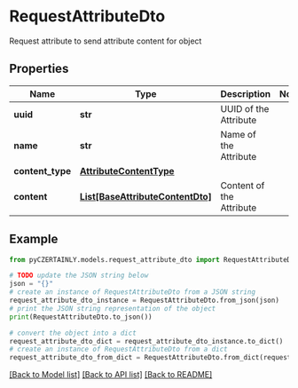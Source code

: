 # RequestAttributeDto

Request attribute to send attribute content for object

## Properties

Name | Type | Description | Notes
------------ | ------------- | ------------- | -------------
**uuid** | **str** | UUID of the Attribute | 
**name** | **str** | Name of the Attribute | 
**content_type** | [**AttributeContentType**](AttributeContentType.md) |  | 
**content** | [**List[BaseAttributeContentDto]**](BaseAttributeContentDto.md) | Content of the Attribute | 

## Example

```python
from pyCZERTAINLY.models.request_attribute_dto import RequestAttributeDto

# TODO update the JSON string below
json = "{}"
# create an instance of RequestAttributeDto from a JSON string
request_attribute_dto_instance = RequestAttributeDto.from_json(json)
# print the JSON string representation of the object
print(RequestAttributeDto.to_json())

# convert the object into a dict
request_attribute_dto_dict = request_attribute_dto_instance.to_dict()
# create an instance of RequestAttributeDto from a dict
request_attribute_dto_from_dict = RequestAttributeDto.from_dict(request_attribute_dto_dict)
```
[[Back to Model list]](../README.md#documentation-for-models) [[Back to API list]](../README.md#documentation-for-api-endpoints) [[Back to README]](../README.md)


